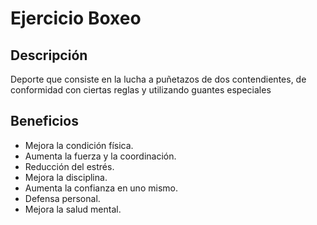 # Ejercicio Boxeo

## Descripción
Deporte que consiste en la lucha a puñetazos de dos contendientes, de conformidad con ciertas reglas y utilizando guantes especiales

## Beneficios
- Mejora la condición física.
- Aumenta la fuerza y la coordinación.
- Reducción del estrés.
- Mejora la disciplina.
- Aumenta la confianza en uno mismo.
- Defensa personal.
- Mejora la salud mental.
